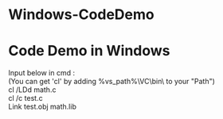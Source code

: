# Windows-CodeDemo
<h1>Code Demo in Windows<br></h1>

Input below in cmd : <br>
(You can get 'cl' by adding %vs_path%\VC\bin\ to your "Path") <br>
cl /LDd math.c	<br>
cl /c test.c	<br>
Link  test.obj math.lib <br>

